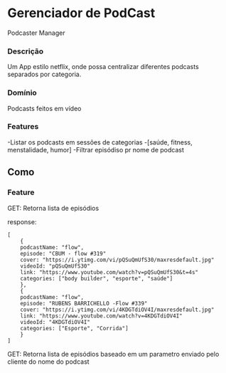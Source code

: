 # Gerenciador de PodCast
Podcaster Manager

### Descrição
Um App estilo netflix, onde possa centralizar diferentes podcasts separados por categoria.

### Domínio
Podcasts feitos em vídeo

### Features
-Listar os podcasts em sessões de categorias
    -[saúde, fitness, menstalidade, humor]
-Filtrar episódiso pr nome de podcast

## Como

### Feature

GET: Retorna lista de episódios

response: 
```Js
[
    {
    podcastName: "flow",
    episode: "CBUM - flow #319"
    cover: "https://i.ytimg.com/vi/pQSuQmUfS30/maxresdefault.jpg"
    videoId: "pQSuQmUfS30"
    link: "https://www.youtube.com/watch?v=pQSuQmUfS30&t=4s"
    categories: ["body builder", "esporte", "saúde"]
    },
    {
    podcastName: "flow",
    episode: "RUBENS BARRICHELLO -Flow #339"
    cover: "https://i.ytimg.com/vi/4KDGTdiOV4I/maxresdefault.jpg"
    link: "https://www.youtube.com/watch?v=4KDGTdiOV4I"
    videoId: "4KDGTdiOV4I"
    categories: ["Esporte", "Corrida"]
    }
]
```

GET: Retorna lista de episódios baseado em um parametro enviado pelo cliente do nome do podcast